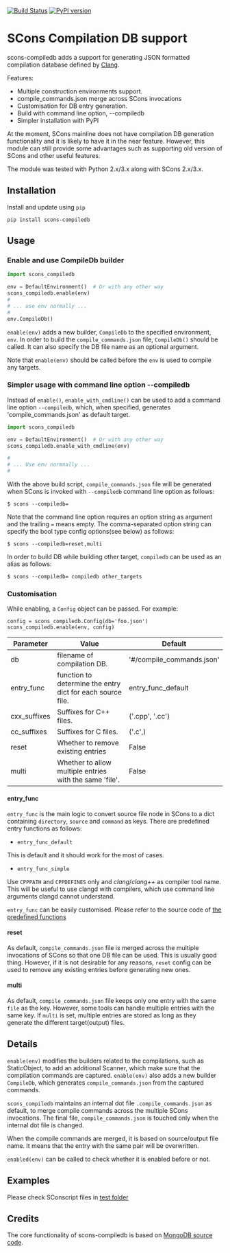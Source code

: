 [![Build Status](https://travis-ci.org/pinetr2e/scons-compiledb.svg?branch=master)](https://travis-ci.org/pinetr2e/scons-compiledb)
[![PyPI version](https://badge.fury.io/py/scons-compiledb.svg)](https://badge.fury.io/py/scons-compiledb)
# SCons Compilation DB support

scons-compiledb adds a support for generating JSON formatted compilation
database defined by
[Clang](https://clang.llvm.org/docs/JSONCompilationDatabase.html).

Features:

- Multiple construction environments support.
- compile_commands.json merge across SCons invocations
- Customisation for DB entry generation.
- Build with command line option, --compiledb
- Simpler installation with PyPI


At the moment, SCons mainline does not have compilation DB generation
functionality and it is likely to have it in the near feature. However, this
module can still provide some advantages such as supporting old version of SCons
and other useful features.

The module was tested with Python 2.x/3.x along with SCons 2.x/3.x.


## Installation

Install and update using `pip`
```
pip install scons-compiledb
```

## Usage

### Enable and use CompileDb builder

```python
import scons_compiledb

env = DefaultEnvironment()  # Or with any other way
scons_compiledb.enable(env)
# 
# ... use env normally ...
#
env.CompileDb()
```

`enable(env)` adds a new builder, `CompileDb` to the specified environment,
`env`. In order to build the `compile_commands.json` file, `CompileDb()` should
be called. It can also specify the DB file name as an optional argument.

Note that `enable(env)` should be called before the `env` is used to compile any
targets.


### Simpler usage with command line option --compiledb

Instead of `enable()`, `enable_with_cmdline()` can be used to add a command line
option `--compiledb`, which, when specified, generates 'compile_commands.json'
as default target.

```python
import scons_compiledb

env = DefaultEnvironment()  # Or with any other way
scons_compiledb.enable_with_cmdline(env)

#
# ... Use env normnally ...
#
```

With the above build script, `compile_commands.json` file will be generated when
SCons is invoked with `--compiledb` command line option as follows:

```
$ scons --compiledb=
```
Note that the command line option requires an option string as argument and the trailing `=` means empty.
The comma-separated option string can specify the bool type config options(see below) as follows:
```
$ scons --compiledb=reset,multi
```

In order to build DB while building other target, `compiledb` can be used as an
alias as follows:

```
$ scons --compiledb= compiledb other_targets
```


### Customisation
While enabling, a `Config` object can be passed. For example:
```
config = scons_compiledb.Config(db='foo.json')
scons_compiledb.enable(env, config)

```

| Parameter    | Value                                                      | Default                   |
|--------------|------------------------------------------------------------|---------------------------|
| db           | filename of compilation DB.                                | '#/compile_commands.json' |
| entry_func   | function to determine the entry dict for each source file. | entry_func_default        |
| cxx_suffixes | Suffixes for C++ files.                                    | ('.cpp', '.cc')           |
| cc_suffixes  | Suffixes for C files.                                      | ('.c',)                   |
| reset        | Whether to remove existing entries                         | False                     |
| multi        | Whether to allow multiple entries with the same 'file'.    | False                     |

#### entry_func

`entry_func` is the main logic to convert source file node in SCons to a dict
 containing `directory`, `source` and `command` as keys. There are predefined
 entry functions as follows:

- `entry_func_default`

This is default and it should work for the most of cases.

- `entry_func_simple`

Use `CPPPATH` and `CPPDEFINES` only and *clang*/*clang++* as compiler tool name.
This will be useful to use clangd with compilers, which use command line
arguments clangd cannot understand.

`entry_func` can be easily customised. Please refer to the source code of [the
predefined functions](./scons_compiledb/entry_func.py)

#### reset

As default, `compile_commands.json` file is merged across the multiple
invocations of SCons so that one DB file can be used. This is usually good
thing. However, if it is not desirable for any reasons, `reset` config can be
used to remove any existing entries before generating new ones.

#### multi

As default, `compile_commands.json` file keeps only one entry with the same
`file` as the key. However, some tools can handle multiple entries with the same
key. If `multi` is set, multiple entries are stored as long as they generate the
different target(output) files.

## Details


`enable(env)` modifies the builders related to the compilations, such as
StaticObject, to add an additional Scanner, which make sure that the compilation
commands are captured. `enable(env)` also adds a new builder `CompileDb`, which
generates `compile_commands.json` from the captured commands.

`scons_compiledb` maintains an internal dot file `.compile_commands.json` as
default, to merge compile commands across the multiple SCons invocations. The
final file, `compile_commands.json` is touched only when the internal dot file
is changed.

When the compile commands are merged, it is based on source/output file name. It
means that the entry with the same pair will be overwritten.

`enabled(env)` can be called to check whether it is enabled before or not.


## Examples

Please check SConscript files in [test folder](./tests)


## Credits

The core functionality of scons-compiledb is based on [MongoDB source
code](https://github.com/mongodb/mongo/blob/master/site_scons/site_tools/compilation_db.py).

